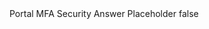 <?xml version="1.0" encoding="UTF-8"?>
<CustomMetadata xmlns="http://soap.sforce.com/2006/04/metadata">
    <label>Portal MFA Security Answer Placeholder</label>
    <protected>false</protected>
</CustomMetadata>
